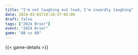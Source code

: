 ```yaml
---
title: "I'm not laughing out loud, I'm inwardly laughing"
date: 2024-03-01T19:10:37-05:00
draft: false
tags: ["2024 Brier"]
event: "2024 Brier"
game: "AB vs AB"
---
```

{{< game-details >}}
<!--more-->

